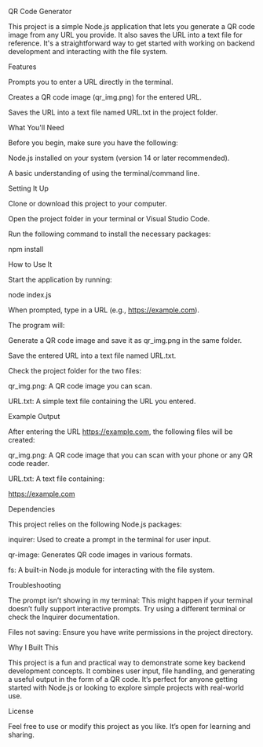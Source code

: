 QR Code Generator

This project is a simple Node.js application that lets you generate a QR code image from any URL you provide. It also saves the URL into a text file for reference. It's a straightforward way to get started with working on backend development and interacting with the file system.

Features

Prompts you to enter a URL directly in the terminal.

Creates a QR code image (qr_img.png) for the entered URL.

Saves the URL into a text file named URL.txt in the project folder.

What You'll Need

Before you begin, make sure you have the following:

Node.js installed on your system (version 14 or later recommended).

A basic understanding of using the terminal/command line.

Setting It Up

Clone or download this project to your computer.

Open the project folder in your terminal or Visual Studio Code.

Run the following command to install the necessary packages:

npm install

How to Use It

Start the application by running:

node index.js

When prompted, type in a URL (e.g., https://example.com).

The program will:

Generate a QR code image and save it as qr_img.png in the same folder.

Save the entered URL into a text file named URL.txt.

Check the project folder for the two files:

qr_img.png: A QR code image you can scan.

URL.txt: A simple text file containing the URL you entered.

Example Output

After entering the URL https://example.com, the following files will be created:

qr_img.png: A QR code image that you can scan with your phone or any QR code reader.

URL.txt: A text file containing:

https://example.com

Dependencies

This project relies on the following Node.js packages:

inquirer: Used to create a prompt in the terminal for user input.

qr-image: Generates QR code images in various formats.

fs: A built-in Node.js module for interacting with the file system.

Troubleshooting

The prompt isn’t showing in my terminal: This might happen if your terminal doesn’t fully support interactive prompts. Try using a different terminal or check the Inquirer documentation.

Files not saving: Ensure you have write permissions in the project directory.

Why I Built This

This project is a fun and practical way to demonstrate some key backend development concepts. It combines user input, file handling, and generating a useful output in the form of a QR code. It’s perfect for anyone getting started with Node.js or looking to explore simple projects with real-world use.

License

Feel free to use or modify this project as you like. It’s open for learning and sharing.

